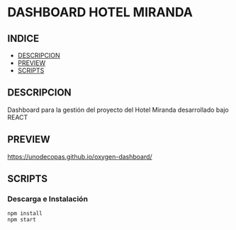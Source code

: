 # DASHBOARD HOTEL MIRANDA

## INDICE

- [DESCRIPCION](#DESCRIPCION)
- [PREVIEW](#PREVIEW)
- [SCRIPTS](#SCRIPTS)

## DESCRIPCION

Dashboard para la gestión del proyecto del Hotel Miranda desarrollado bajo REACT

## PREVIEW

https://unodecopas.github.io/oxygen-dashboard/

## SCRIPTS

### Descarga e Instalación

    npm install
    npm start
